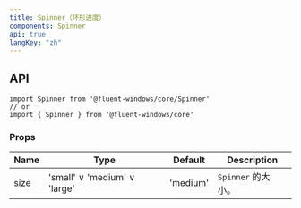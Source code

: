 ```yaml
---
title: Spinner（环形进度）
components: Spinner
api: true
langKey: "zh"
---
```


## API

```
import Spinner from '@fluent-windows/core/Spinner'
// or
import { Spinner } from '@fluent-windows/core'
```

### Props

| Name | Type | Default | Description |
| --- | --- | --- | --- |
| size | 'small' &or; 'medium' &or; 'large' | 'medium' | `Spinner` 的大小。 |
